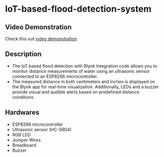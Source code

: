 # IoT-based-flood-detection-system

## Video Demonstration
Check this out [video demonstration](https://www.dropbox.com/scl/fi/6d9z8aix0gbp1qhpmv21a/409693917_863510845313476_5007686960907421415_n.mp4?rlkey=ojz26zqldq43wn1byotfap7xr&st=ifp044dm&dl=0)


## Description

- The IoT based flood detection with Blynk Integration code allows you to monitor distance measurements of water using an ultrasonic sensor connected to an ESP8266 microcontroller.
- The measured distance in both centimeters and inches is displayed on the Blynk app for real-time visualization. Additionally, LEDs and a buzzer provide visual and audible alerts based on predefined distance conditions.

## Hardwares
- ESP8266 microcontroller
- Ultrasonic sensor (HC-SR04)
- RGB LED
- Jumper Wires
- Breadboard
- Buzzer
